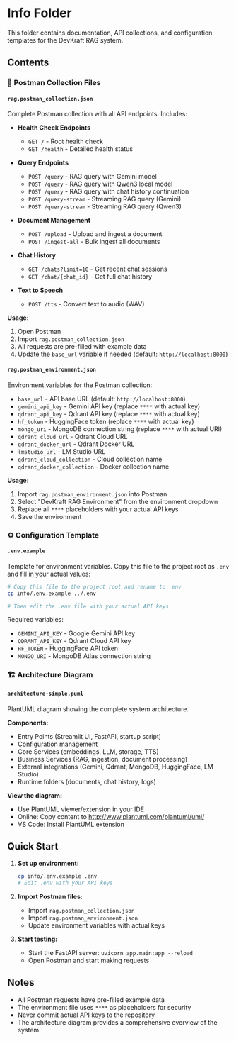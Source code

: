 # Info Folder

This folder contains documentation, API collections, and configuration templates for the DevKraft RAG system.

## Contents

### 📮 Postman Collection Files

#### `rag.postman_collection.json`
Complete Postman collection with all API endpoints. Includes:

- **Health Check Endpoints**
  - `GET /` - Root health check
  - `GET /health` - Detailed health status

- **Query Endpoints**
  - `POST /query` - RAG query with Gemini model
  - `POST /query` - RAG query with Qwen3 local model
  - `POST /query` - RAG query with chat history continuation
  - `POST /query-stream` - Streaming RAG query (Gemini)
  - `POST /query-stream` - Streaming RAG query (Qwen3)

- **Document Management**
  - `POST /upload` - Upload and ingest a document
  - `POST /ingest-all` - Bulk ingest all documents

- **Chat History**
  - `GET /chats?limit=10` - Get recent chat sessions
  - `GET /chat/{chat_id}` - Get full chat history

- **Text to Speech**
  - `POST /tts` - Convert text to audio (WAV)

**Usage:**
1. Open Postman
2. Import `rag.postman_collection.json`
3. All requests are pre-filled with example data
4. Update the `base_url` variable if needed (default: `http://localhost:8000`)

#### `rag.postman_environment.json`
Environment variables for the Postman collection:

- `base_url` - API base URL (default: `http://localhost:8000`)
- `gemini_api_key` - Gemini API key (replace `****` with actual key)
- `qdrant_api_key` - Qdrant API key (replace `****` with actual key)
- `hf_token` - HuggingFace token (replace `****` with actual key)
- `mongo_uri` - MongoDB connection string (replace `****` with actual URI)
- `qdrant_cloud_url` - Qdrant Cloud URL
- `qdrant_docker_url` - Qdrant Docker URL
- `lmstudio_url` - LM Studio URL
- `qdrant_cloud_collection` - Cloud collection name
- `qdrant_docker_collection` - Docker collection name

**Usage:**
1. Import `rag.postman_environment.json` into Postman
2. Select "DevKraft RAG Environment" from the environment dropdown
3. Replace all `****` placeholders with your actual API keys
4. Save the environment

### ⚙️ Configuration Template

#### `.env.example`
Template for environment variables. Copy this file to the project root as `.env` and fill in your actual values:

```bash
# Copy this file to the project root and rename to .env
cp info/.env.example ../.env

# Then edit the .env file with your actual API keys
```

Required variables:
- `GEMINI_API_KEY` - Google Gemini API key
- `QDRANT_API_KEY` - Qdrant Cloud API key
- `HF_TOKEN` - HuggingFace API token
- `MONGO_URI` - MongoDB Atlas connection string

### 🏗️ Architecture Diagram

#### `architecture-simple.puml`
PlantUML diagram showing the complete system architecture.

**Components:**
- Entry Points (Streamlit UI, FastAPI, startup script)
- Configuration management
- Core Services (embeddings, LLM, storage, TTS)
- Business Services (RAG, ingestion, document processing)
- External integrations (Gemini, Qdrant, MongoDB, HuggingFace, LM Studio)
- Runtime folders (documents, chat history, logs)

**View the diagram:**
- Use PlantUML viewer/extension in your IDE
- Online: Copy content to http://www.plantuml.com/plantuml/uml/
- VS Code: Install PlantUML extension

## Quick Start

1. **Set up environment:**
   ```bash
   cp info/.env.example .env
   # Edit .env with your API keys
   ```

2. **Import Postman files:**
   - Import `rag.postman_collection.json`
   - Import `rag.postman_environment.json`
   - Update environment variables with actual keys

3. **Start testing:**
   - Start the FastAPI server: `uvicorn app.main:app --reload`
   - Open Postman and start making requests

## Notes

- All Postman requests have pre-filled example data
- The environment file uses `****` as placeholders for security
- Never commit actual API keys to the repository
- The architecture diagram provides a comprehensive overview of the system
